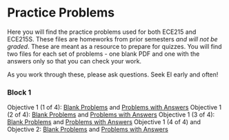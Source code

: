 # Practice Problems

Here you will find the practice problems used for both ECE215 and ECE215S. These files are homeworks from prior semesters _and will not be graded_. These are meant as a resource to prepare for quizzes. You will find two files for each set of problems - one blank PDF and one with the answers only so that you can check your work. 

As you work through these, please ask questions. Seek EI early and often!

### Block 1
Objective 1 (1 of 4): [Blank Problems](_static/PPs/ECE215_PP01.pdf) and [Problems with Answers](_static/PPs/ECE215_PP01_answers.pdf) 
Objective 1 (2 of 4): [Blank Problems](_static/PPs/ECE215_PP02.pdf) and [Problems with Answers](_static/PPs/ECE215_PP02_answers.pdf) 
Objective 1 (3 of 4): [Blank Problems](_static/PPs/ECE215_PP03.pdf) and [Problems with Answers](_static/PPs/ECE215_PP03_answers.pdf) 
Objective 1 (4 of 4) and Objective 2: [Blank Problems](_static/PPs/ECE215_PP04.pdf) and [Problems with Answers](_static/PPs/ECE215_PP04_answers.pdf) 